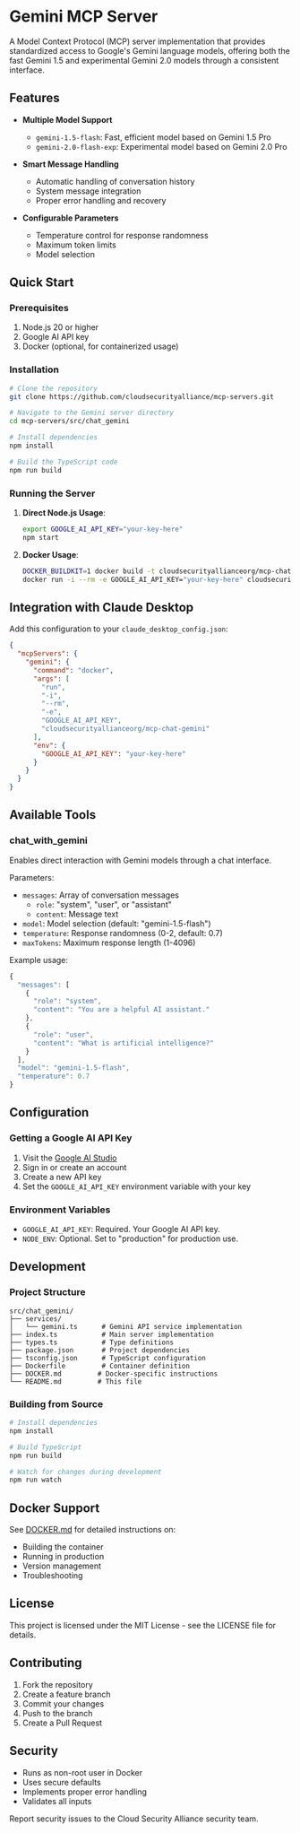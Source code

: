 # Gemini MCP Server

A Model Context Protocol (MCP) server implementation that provides standardized access to Google's Gemini language models, offering both the fast Gemini 1.5 and experimental Gemini 2.0 models through a consistent interface.

## Features

- **Multiple Model Support**
  - `gemini-1.5-flash`: Fast, efficient model based on Gemini 1.5 Pro
  - `gemini-2.0-flash-exp`: Experimental model based on Gemini 2.0 Pro

- **Smart Message Handling**
  - Automatic handling of conversation history
  - System message integration
  - Proper error handling and recovery

- **Configurable Parameters**
  - Temperature control for response randomness
  - Maximum token limits
  - Model selection

## Quick Start

### Prerequisites

1. Node.js 20 or higher
2. Google AI API key
3. Docker (optional, for containerized usage)

### Installation

```bash
# Clone the repository
git clone https://github.com/cloudsecurityalliance/mcp-servers.git

# Navigate to the Gemini server directory
cd mcp-servers/src/chat_gemini

# Install dependencies
npm install

# Build the TypeScript code
npm run build
```

### Running the Server

1. **Direct Node.js Usage**:
   ```bash
   export GOOGLE_AI_API_KEY="your-key-here"
   npm start
   ```

2. **Docker Usage**:
   ```bash
   DOCKER_BUILDKIT=1 docker build -t cloudsecurityallianceorg/mcp-chat-gemini:latest .
   docker run -i --rm -e GOOGLE_AI_API_KEY="your-key-here" cloudsecurityallianceorg/mcp-chat-gemini
   ```

## Integration with Claude Desktop

Add this configuration to your `claude_desktop_config.json`:

```json
{
  "mcpServers": {
    "gemini": {
      "command": "docker",
      "args": [
        "run",
        "-i",
        "--rm",
        "-e",
        "GOOGLE_AI_API_KEY",
        "cloudsecurityallianceorg/mcp-chat-gemini"
      ],
      "env": {
        "GOOGLE_AI_API_KEY": "your-key-here"
      }
    }
  }
}
```

## Available Tools

### chat_with_gemini

Enables direct interaction with Gemini models through a chat interface.

Parameters:
- `messages`: Array of conversation messages
  - `role`: "system", "user", or "assistant"
  - `content`: Message text
- `model`: Model selection (default: "gemini-1.5-flash")
- `temperature`: Response randomness (0-2, default: 0.7)
- `maxTokens`: Maximum response length (1-4096)

Example usage:
```javascript
{
  "messages": [
    {
      "role": "system",
      "content": "You are a helpful AI assistant."
    },
    {
      "role": "user",
      "content": "What is artificial intelligence?"
    }
  ],
  "model": "gemini-1.5-flash",
  "temperature": 0.7
}
```

## Configuration

### Getting a Google AI API Key

1. Visit the [Google AI Studio](https://makersuite.google.com/app/apikey)
2. Sign in or create an account
3. Create a new API key
4. Set the `GOOGLE_AI_API_KEY` environment variable with your key

### Environment Variables

- `GOOGLE_AI_API_KEY`: Required. Your Google AI API key.
- `NODE_ENV`: Optional. Set to "production" for production use.

## Development

### Project Structure

```
src/chat_gemini/
├── services/
│   └── gemini.ts      # Gemini API service implementation
├── index.ts           # Main server implementation
├── types.ts           # Type definitions
├── package.json       # Project dependencies
├── tsconfig.json      # TypeScript configuration
├── Dockerfile         # Container definition
├── DOCKER.md         # Docker-specific instructions
└── README.md         # This file
```

### Building from Source

```bash
# Install dependencies
npm install

# Build TypeScript
npm run build

# Watch for changes during development
npm run watch
```

## Docker Support

See [DOCKER.md](DOCKER.md) for detailed instructions on:
- Building the container
- Running in production
- Version management
- Troubleshooting

## License

This project is licensed under the MIT License - see the LICENSE file for details.

## Contributing

1. Fork the repository
2. Create a feature branch
3. Commit your changes
4. Push to the branch
5. Create a Pull Request

## Security

- Runs as non-root user in Docker
- Uses secure defaults
- Implements proper error handling
- Validates all inputs

Report security issues to the Cloud Security Alliance security team.